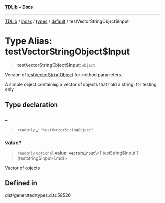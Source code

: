 [**TDLib**](../../../../../../README.md) • **Docs**

***

[TDLib](../../../../../../modules.md) / [index](../../../../../README.md) / [types](../../../README.md) / [default](../README.md) / testVectorStringObject$Input

# Type Alias: testVectorStringObject$Input

> **testVectorStringObject$Input**: `object`

Version of [testVectorStringObject](testVectorStringObject-1.md) for method parameters.

A simple object containing a vector of objects that hold a string; for testing only

## Type declaration

### \_

> `readonly` **\_**: `"testVectorStringObject"`

### value?

> `readonly` `optional` **value**: [`vector$Input`](vector$Input.md)\<[`testString$Input`](testString$Input-1.md)\>

Vector of objects

## Defined in

dist/generated/types.d.ts:58526
